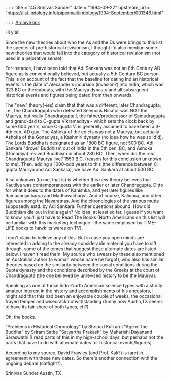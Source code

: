 +++
title = "45 Srinivas Sunder"
date = "1994-09-22"
upstream_url = "https://list.indology.info/pipermail/indology/1994-September/001346.html"

+++
[Archive link](https://list.indology.info/pipermail/indology/1994-September/001346.html)

Hi y'all.

Since the new theories about who the As and the Ds were brings to this list
the specter of pre-historical revisionism, I thought I'd also mention some 
new theories that would fall into the category of historical revisionism (not
used in a pejorative sense).

For instance, I have been told that Adi Sankara was not an 8th Century AD
figure as is conventionally believed, but actually a 5th Century BC person.
This is on account of the fact that the baseline for dating Indian historical 
events is the date of Alexander's incursion (invasion?) into India, which was
323 BC or thereabouts, with the Maurya dynasty and all subsequent historical
events and figures being dated from then onwards. 

The "new" theory(-ies) claim that that was a different, later Chandragupta;
i.e., the Chandragupta who defeated Seleucus Nicator was NOT the Maurya, but 
really Chandragupta I, the father/predecessor of Samudragupta and grand-dad to 
C-gupta Vikramaditya - which sets the clock back by some 600 years, since 
C-gupta V. is generelly assumed to have been a 3-4th cen. AD guy. The Ashoka of 
the edicts was not a Maurya, but actually Ashoka of the Gonadiyas, a Kashmiri 
dynasty (no idea how he was so id'd). The Lords Buddha is designated as an 1800
BC figure, not 500 BC. Adi Sankara "drove" Buddhism out of India in the 5th
cen. BC, and Ashoka (Gonadiya) revived Buddhism in about 280 BC. Then, when did 
the _real_ Chandragupta Maurya live? 1550 B.C. (reason for this conclusion 
unknown to me). Then, adding a 1000-odd years to this (the difference between
C-gupta Maurya and Adi Sankara), we have Adi Sankara at about 500 BC.

Also unknown (to me, that is) is whether this new theory believes that Kautilya 
was contemporaneous with the earlier or later Chandragupta. Ditto for what it
does to the dates of Kanishka, and yet later figures like Ramaanujacharya and 
Madhavacharya. And of course, Kalidasa, and other figures among the Navaratnas.
And the chronologies of the various mutts supposedly estd. by Adi Sankara.
Further questions abound. How did Buddhism die out in India again? No idea, at 
least so far. I guess if you want to know, you'll just have to Read The Books 
(North Americans on this list will be familiar with this marketing technique - 
the same employed by TIME-LIFE books to hawk its wares on TV).

I don't claim to believe any of this. But in case you open minds are interested 
in adding to the already considerable material you have to sift through, some of
the tomes that suggest these alternate dates are listed below. I haven't read 
them. My source who swears by these also mentioned an Australian author (a 
woman whose name he forgot), who also has similar theories based on the 
similarity between the social conditions during the Gupta dynasty and the 
conditions described by the Greeks at the court of Chandragupta (the one 
believed by unrevised history to be the Maurya).

Speaking as one of those Indo-North American science types with a stricly 
amateur interest in the history and accomplishments of his ancestors, I might 
add that this had been an enjoyable couple of weeks, the occasional frayed 
temper and wisecrack notwithstanding (funny how Austin,TX seems to have its 
fair share of both types, eh?).

Oh, the books.

"Problems in Historical Chronology" by Shripad Kulkarni
"Age of the Buddha"                 by Sriram Sathe
"Satyartha Prakash"                 by Maharishi Dayanand Saraswathi
[I read parts of this in my high-school days, but perhaps not the parts
 that have to do with alternate dates for historical events/figures]

According to my source, David Frawley (and Prof. Kak?) is (are) in agreement 
with these new dates. So there's another connection with the ongoing debate 
(catfight?).


Srinivas Sunder
Austin, TX






